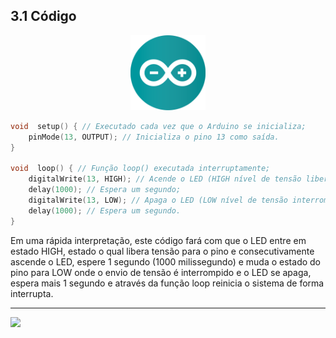 ## 3.1 Código

<p align="center">
  <img src="https://github.com/GiganteDev/Arduino/blob/main/.github/img-arduino-logo.png" width="120">
</p>

```cpp
void  setup() { // Executado cada vez que o Arduino se inicializa;
	pinMode(13, OUTPUT); // Inicializa o pino 13 como saída.
}

void  loop() { // Função loop() executada interruptamente;
	digitalWrite(13, HIGH); // Acende o LED (HIGH nível de tensão liberado);
	delay(1000); // Espera um segundo;
	digitalWrite(13, LOW); // Apaga o LED (LOW nível de tensão interrompido);
	delay(1000); // Espera um segundo.
}
```

Em uma rápida interpretação, este código fará com que o LED entre em estado HIGH, estado o qual libera tensão para o pino e consecutivamente ascende o LED, espere 1 segundo (1000 milissegundo) e muda o estado do pino para LOW onde o envio de tensão é interrompido e o LED se apaga, espera mais 1 segundo e através da função loop reinicia o sistema de forma interrupta.

---

<a  href="https://github.com/GiganteDev/Arduino/"><img  src="https://img.shields.io/badge/%E2%9E%94%20-Projetos-fff"/></a>